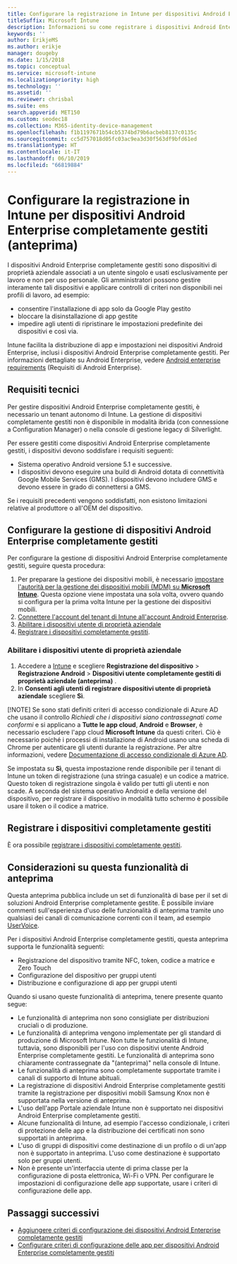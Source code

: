```yaml
---
title: Configurare la registrazione in Intune per dispositivi Android Enterprise completamente gestiti
titleSuffix: Microsoft Intune
description: Informazioni su come registrare i dispositivi Android Enterprise completamente gestiti in Intune.
keywords: ''
author: ErikjeMS
ms.author: erikje
manager: dougeby
ms.date: 1/15/2018
ms.topic: conceptual
ms.service: microsoft-intune
ms.localizationpriority: high
ms.technology: ''
ms.assetid: ''
ms.reviewer: chrisbal
ms.suite: ems
search.appverid: MET150
ms.custom: seodec18
ms.collection: M365-identity-device-management
ms.openlocfilehash: f1b1197671b54cb5374bd79b6acbeb8137c0135c
ms.sourcegitcommit: cc5d757018d05fc03ac9ea3d30f563df9bfd61ed
ms.translationtype: HT
ms.contentlocale: it-IT
ms.lasthandoff: 06/10/2019
ms.locfileid: "66819884"
---
```

# <a name="set-up-intune-enrollment-of-android-enterprise-fully-managed-devices-preview"></a>Configurare la registrazione in Intune per dispositivi Android Enterprise completamente gestiti (anteprima)

I dispositivi Android Enterprise completamente gestiti sono dispositivi di proprietà aziendale associati a un utente singolo e usati esclusivamente per lavoro e non per uso personale. Gli amministratori possono gestire interamente tali dispositivi e applicare controlli di criteri non disponibili nei profili di lavoro, ad esempio:
- consentire l'installazione di app solo da Google Play gestito
- bloccare la disinstallazione di app gestite
- impedire agli utenti di ripristinare le impostazioni predefinite dei dispositivi e così via.

Intune facilita la distribuzione di app e impostazioni nei dispositivi Android Enterprise, inclusi i dispositivi Android Enterprise completamente gestiti. Per informazioni dettagliate su Android Enterprise, vedere [Android enterprise requirements](https://support.google.com/work/android/answer/6174145?hl=en&ref_topic=6151012) (Requisiti di Android Enterprise).

## <a name="technical-requirements"></a>Requisiti tecnici

Per gestire dispositivi Android Enterprise completamente gestiti, è necessario un tenant autonomo di Intune. La gestione di dispositivi completamente gestiti non è disponibile in modalità ibrida (con connessione a Configuration Manager) o nella console di gestione legacy di Silverlight.

Per essere gestiti come dispositivi Android Enterprise completamente gestiti, i dispositivi devono soddisfare i requisiti seguenti:

- Sistema operativo Android versione 5.1 e successive.
- I dispositivi devono eseguire una build di Android dotata di connettività Google Mobile Services (GMS). I dispositivi devono includere GMS e devono essere in grado di connettersi a GMS.

Se i requisiti precedenti vengono soddisfatti, non esistono limitazioni relative al produttore o all'OEM del dispositivo.

## <a name="set-up-android-enterprise-fully-managed-device-management"></a>Configurare la gestione di dispositivi Android Enterprise completamente gestiti

Per configurare la gestione di dispositivi Android Enterprise completamente gestiti, seguire questa procedura:

1. Per preparare la gestione dei dispositivi mobili, è necessario [impostare l'autorità per la gestione dei dispositivi mobili (MDM) su **Microsoft Intune**](mdm-authority-set.md). Questa opzione viene impostata una sola volta, ovvero quando si configura per la prima volta Intune per la gestione dei dispositivi mobili.
2. [Connettere l'account del tenant di Intune all'account Android Enterprise](connect-intune-android-enterprise.md).
3. [Abilitare i dispositivi utente di proprietà aziendale](#enable-corporate-owned-user-devices)
4. [Registrare i dispositivi completamente gestiti](#enroll-the-fully-managed-devices).

### <a name="enable-corporate-owned-user-devices"></a>Abilitare i dispositivi utente di proprietà aziendale

1. Accedere a [Intune](https://go.microsoft.com/fwlink/?linkid=2090973) e scegliere **Registrazione del dispositivo** > **Registrazione Android** > **Dispositivi utente completamente gestiti di proprietà aziendale (anteprima)** .
2. In **Consenti agli utenti di registrare dispositivi utente di proprietà aziendale** scegliere **Sì**.

[!NOTE]
Se sono stati definiti criteri di accesso condizionale di Azure AD che usano il controllo *Richiedi che i dispositivi siano contrassegnati come conformi* e si applicano a **Tutte le app cloud**, **Android** e **Browser**, è necessario escludere l'app cloud **Microsoft Intune** da questi criteri. Ciò è necessario poiché i processi di installazione di Android usano una scheda di Chrome per autenticare gli utenti durante la registrazione. Per altre informazioni, vedere [Documentazione di accesso condizionale di Azure AD](https://docs.microsoft.com/azure/active-directory/conditional-access/).

Se impostata su **Sì**, questa impostazione rende disponibile per il tenant di Intune un token di registrazione (una stringa casuale) e un codice a matrice. Questo token di registrazione singola è valido per tutti gli utenti e non scade. A seconda del sistema operativo Android e della versione del dispositivo, per registrare il dispositivo in modalità tutto schermo è possibile usare il token o il codice a matrice.

## <a name="enroll-the-fully-managed-devices"></a>Registrare i dispositivi completamente gestiti
È ora possibile [registrare i dispositivi completamente gestiti](android-dedicated-devices-fully-managed-enroll.md).

## <a name="considerations-for-this-preview-feature"></a>Considerazioni su questa funzionalità di anteprima
Questa anteprima pubblica include un set di funzionalità di base per il set di soluzioni Android Enterprise completamente gestite. È possibile inviare commenti sull'esperienza d'uso delle funzionalità di anteprima tramite uno qualsiasi dei canali di comunicazione correnti con il team, ad esempio [UserVoice](https://microsoftintune.uservoice.com/forums/291681-ideas?category_id=210853).

Per i dispositivi Android Enterprise completamente gestiti, questa anteprima supporta le funzionalità seguenti:
- Registrazione del dispositivo tramite NFC, token, codice a matrice e Zero Touch
- Configurazione del dispositivo per gruppi utenti
- Distribuzione e configurazione di app per gruppi utenti


Quando si usano queste funzionalità di anteprima, tenere presente quanto segue:
- Le funzionalità di anteprima non sono consigliate per distribuzioni cruciali o di produzione. 
- Le funzionalità di anteprima vengono implementate per gli standard di produzione di Microsoft Intune. Non tutte le funzionalità di Intune, tuttavia, sono disponibili per l'uso con dispositivi utente Android Enterprise completamente gestiti. Le funzionalità di anteprima sono chiaramente contrassegnate da "(anteprima)" nella console di Intune. 
- Le funzionalità di anteprima sono completamente supportate tramite i canali di supporto di Intune abituali.
- La registrazione di dispositivi Android Enterprise completamente gestiti tramite la registrazione per dispositivi mobili Samsung Knox non è supportata nella versione di anteprima. 
- L'uso dell'app Portale aziendale Intune non è supportato nei dispositivi Android Enterprise completamente gestiti. 
- Alcune funzionalità di Intune, ad esempio l'accesso condizionale, i criteri di protezione delle app e la distribuzione dei certificati non sono supportati in anteprima. 
- L'uso di gruppi di dispositivi come destinazione di un profilo o di un'app non è supportato in anteprima. L'uso come destinazione è supportato solo per gruppi utenti. 
- Non è presente un'interfaccia utente di prima classe per la configurazione di posta elettronica, Wi-Fi o VPN. Per configurare le impostazioni di configurazione delle app supportate, usare i criteri di configurazione delle app.

## <a name="next-steps"></a>Passaggi successivi
- [Aggiungere criteri di configurazione dei dispositivi Android Enterprise completamente gestiti](device-restrictions-android-for-work.md#device-owner-only)
- [Configurare criteri di configurazione delle app per dispositivi Android Enterprise completamente gestiti](app-configuration-policies-use-android.md)

